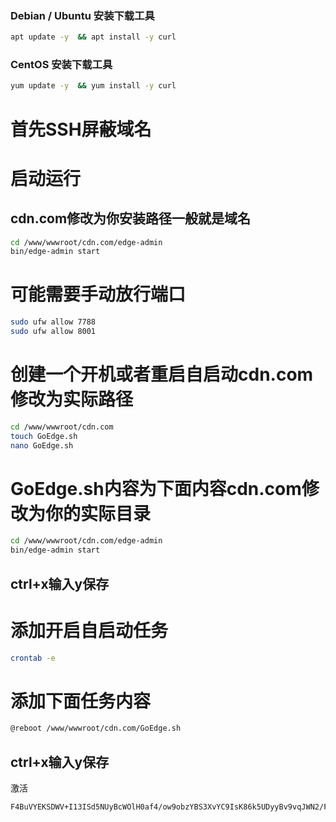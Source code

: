 


### Debian / Ubuntu 安装下载工具
```bash
apt update -y  && apt install -y curl
```
### CentOS 安装下载工具
```bash
yum update -y  && yum install -y curl
```

# 首先SSH屏蔽域名

# 启动运行
## cdn.com修改为你安装路径一般就是域名
```bash
cd /www/wwwroot/cdn.com/edge-admin
bin/edge-admin start
```
# 可能需要手动放行端口
```bash
sudo ufw allow 7788
sudo ufw allow 8001
```

# 创建一个开机或者重启自启动cdn.com修改为实际路径
```bash
cd /www/wwwroot/cdn.com
touch GoEdge.sh
nano GoEdge.sh
```
# GoEdge.sh内容为下面内容cdn.com修改为你的实际目录
```bash
cd /www/wwwroot/cdn.com/edge-admin
bin/edge-admin start
```
## ctrl+x输入y保存

# 添加开启自启动任务
```bash
crontab -e
```
# 添加下面任务内容
```bash
@reboot /www/wwwroot/cdn.com/GoEdge.sh
```
## ctrl+x输入y保存
激活
```bash
F4BuVYEKSDWV+I13ISd5NUyBcWOlH0af4/ow9obzYBS3XvYC9IsK86k5UDyyBv9vqJWN2/FQTDbPyuAO0zxYlkLDC0c8rrShs+7PAkqM0O8wBIGknzForgidDZahky5Lo/ZWaPZ1dVFUxmV29ykb0I0b4tv7Q3OtnTylOuzf//MYrlvyw6VJQMGnsttmeHzsNL/r0yDONOEXZoGoLZsuBKnkfXt+qt6bZF+kM1ncbh+sY42BrPTWQ12sXqJS3qHlzU0FFl9lTNzLGYYhq5vi/4sJuPVE50/uLCtslTJdb9zOGR915hnM+jHYsR+jUk0QxOqtreaHpsvNuLkexXbkmA==

```








